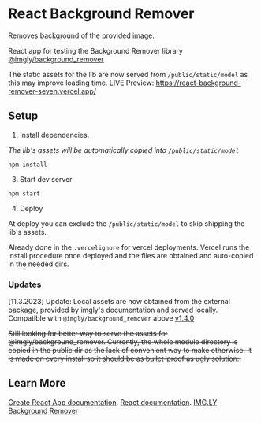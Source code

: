 # React Background Remover

Removes background of the provided image.

React app for testing the Background Remover library [@imgly/background_remover](https://github.com/imgly/background-removal-js)

The static assets for the lib are now served from `/public/static/model` as this may improve loading time.
LIVE Preview: https://react-background-remover-seven.vercel.app/

## Setup
1. Install dependencies.
   
*The lib's assets will be automatically copied into `/public/static/model`*

`npm install`

3. Start dev server

`npm start`

4. Deploy

At deploy you can exclude the `/public/static/model` to skip shipping the lib's assets.

Already done in the `.vercelignore` for vercel deployments. Vercel runs the install procedure once deployed and the files are obtained and auto-copied in the needed dirs.

### Updates
[11.3.2023] Update: Local assets are now obtained from the external package, provided by imgly's documentation and served locally. Compatible with `@imgly/background_remover` above [v1.4.0](https://github.com/imgly/background-removal-js/blob/main/packages/web/CHANGELOG.md#140)

~~Still looking for better way to serve the assets for @imgly/background_remover. Currently, the whole module directory is copied in the public dir as the lack of convenient way to make otherwise. It is made on every install so it should be as bullet-proof as ugly solution..~~

## Learn More

 [Create React App documentation](https://facebook.github.io/create-react-app/docs/getting-started).
 [React documentation](https://reactjs.org/).
 [IMG.LY Background Remover](https://github.com/imgly/background-removal-js)
